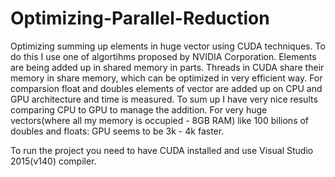 # Optimizing-Parallel-Reduction
Optimizing summing up elements in huge vector using CUDA techniques. To do this I use one of algortihms proposed by NVIDIA Corporation. 
Elements are being added up in shared memory in parts. Threads in CUDA share their memory in share memory, which can be optimized in very efficient way. 
For comparsion float and doubles elements of vector are added up on CPU and GPU architecture and time is measured.
To sum up I have very nice results comparing CPU to GPU to manage the addition. For very huge vectors(where all my memory is occupied - 8GB RAM) like 100 bilions of doubles and floats: GPU seems to be 3k - 4k faster.

To run the project you need to have CUDA installed and use Visual Studio 2015(v140) compiler. 
